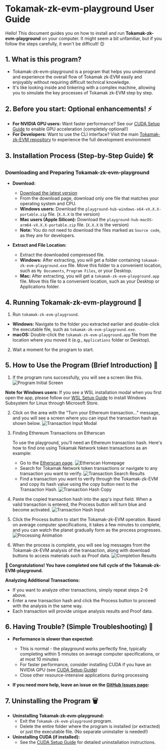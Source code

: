 # Tokamak-zk-evm-playground User Guide

Hello! This document guides you on how to install and run **Tokamak-zk-evm-playground** on your computer. It might seem a bit unfamiliar, but if you follow the steps carefully, it won't be difficult! 😊

## 1. What is this program?

- Tokamak-zk-evm-playground is a program that helps you understand and experience the overall flow of Tokamak zk-EVM easily and enjoyably without requiring difficult technical knowledge.
- It's like looking inside and tinkering with a complex machine, allowing you to simulate the key processes of Tokamak zk-EVM step by step.

## 2. Before you start: Optional enhancements! ⚡

- **For NVIDIA GPU users:** Want faster performance? See our [CUDA Setup Guide](./CUDA_SETUP.md) to enable GPU acceleration (completely optional!)
- **For Developers:** Want to use the CLI interface? Visit the main [Tokamak-zk-EVM repository](https://github.com/tokamak-network/Tokamak-zk-EVM) to experience the full development environment

## 3. Installation Process (Step-by-Step Guide) 🛠️

### Downloading and Preparing Tokamak-zk-evm-playground

- **Download:**
  - [Download the latest version](https://github.com/tokamak-network/Tokamak-zk-EVM-playgrounds/releases/latest)
  - From the download page, download only one file that matches your operating system and CPU.
  - **Windows users:** Download the `playground-hub-windows-x64-vX.X.X-portable.zip` file. (`X.X.X` is the version)
  - **Mac users (Apple Silicon):** Download the `playground-hub-macOS-arm64-vX.X.X-portable.zip` file. (`X.X.X` is the version)
  - **Note:** You do not need to download the files marked as `Source code`, as they are for developers.
- **Extract and File Location:**

  - Extract the downloaded compressed file.
  - **Windows:** After extracting, you will get a folder containing `tokamak-zk-evm-playground.exe` file. Move this folder to a convenient location, such as `My Documents`, `Program Files`, or your Desktop.
  - **Mac:** After extracting, you will get a `tokamak-zk-evm-playground.app` file. Move this file to a convenient location, such as your Desktop or Applications folder.

## 4. Running Tokamak-zk-evm-playground 🚀

1. Run `tokamak-zk-evm-playground`.

- **Windows:** Navigate to the folder you extracted earlier and double-click the executable file, such as `tokamak-zk-evm-playground.exe`.
- **macOS:** Double-click the `tokamak-zk-evm-playground.app` file from the location where you moved it (e.g., `Applications` folder or Desktop).

2. Wait a moment for the program to start.

## 5. How to Use the Program (Brief Introduction) 📖

1. If the program runs successfully, you will see a screen like this.
   ![Program Initial Screen](./assets/images/5-1.png)

**Note for Windows users:** If you see a WSL installation modal when you first open the app, please follow our [WSL Setup Guide](./WSL_SETUP.md) to install Windows Subsystem for Linux through Microsoft Store.

2. Click on the area with the "Turn your Ethereum transaction..." message, and you will see a screen where you can input the transaction hash as shown below.
   ![Transaction Input Modal](./assets/images/5-2.png)

3. Finding Ethereum Transactions on Etherscan

   To use the playground, you'll need an Ethereum transaction hash. Here's how to find one using Tokamak Network token transactions as an example:

   - Go to the [Etherscan page](https://etherscan.io/).
     ![Etherscan Homepage](./assets/images/5-3-1.png)
   - Search for Tokamak Network token transactions or navigate to any transaction you want to verify.
     ![Transaction Search Results](./assets/images/5-3-2.png)
   - Find a transaction you want to verify through the Tokamak-zk-EVM and copy its hash value using the copy button next to the Transaction Hash.
     ![Transaction Hash Copy](./assets/images/5-3-3.png)

4. Paste the copied transaction hash into the app's input field. When a valid transaction is entered, the Process button will turn blue and become activated.
   ![Transaction Hash Input](./assets/images/5-4.png)

5. Click the Process button to start the Tokamak-zk-EVM operation. Based on average computer specifications, it takes a few minutes to complete, and you can watch the planet gradually form as the process progresses.
   ![Processing Animation](./assets/images/5-5.png)

6. When the process is complete, you will see log messages from the Tokamak-zk-EVM analysis of the transaction, along with download buttons to access materials such as Proof data.
   ![Completion Results](./assets/images/5-6.png)

**🎉 Congratulations! You have completed one full cycle of the Tokamak-zk-EVM-playground.**

**Analyzing Additional Transactions:**

- If you want to analyze other transactions, simply repeat steps 2-6 above.
- Enter a new transaction hash and click the Process button to proceed with the analysis in the same way.
- Each transaction will provide unique analysis results and Proof data.

## 6. Having Trouble? (Simple Troubleshooting) 🤔

- **Performance is slower than expected:**

  - This is normal - the playground works perfectly fine, typically completing within 5 minutes on average computer specifications, or at most 10 minutes
  - For faster performance, consider installing CUDA if you have an NVIDIA GPU (see [CUDA Setup Guide](./CUDA_SETUP.md))
  - Close other resource-intensive applications during processing

- **If you need more help, leave an issue on the [GitHub Issues page](https://github.com/tokamak-network/Tokamak-zk-EVM-playgrounds/issues):**

## 7. Uninstalling the Program 🗑️

- **Uninstalling Tokamak-zk-evm-playground:**
  - Exit the `Tokamak-zk-evm-playground` program.
  - Delete the entire folder where the program is installed (or extracted) or just the executable file. (No separate uninstaller is needed!)
- **Uninstalling CUDA (if installed):**
  - See the [CUDA Setup Guide](./CUDA_SETUP.md) for detailed uninstallation instructions.
